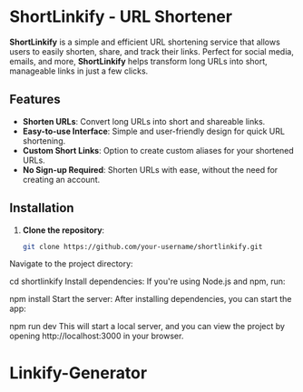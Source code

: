 # ShortLinkify - URL Shortener

**ShortLinkify** is a simple and efficient URL shortening service that allows users to easily shorten, share, and track their links. Perfect for social media, emails, and more, **ShortLinkify** helps transform long URLs into short, manageable links in just a few clicks.

## Features

- **Shorten URLs**: Convert long URLs into short and shareable links.
- **Easy-to-use Interface**: Simple and user-friendly design for quick URL shortening.
- **Custom Short Links**: Option to create custom aliases for your shortened URLs.
- **No Sign-up Required**: Shorten URLs with ease, without the need for creating an account.

## Installation

1. **Clone the repository**:
   ```bash
   git clone https://github.com/your-username/shortlinkify.git
Navigate to the project directory:


cd shortlinkify
Install dependencies: If you're using Node.js and npm, run:


npm install
Start the server: After installing dependencies, you can start the app:


npm run dev
This will start a local server, and you can view the project by opening http://localhost:3000 in your browser.
# Linkify-Generator
